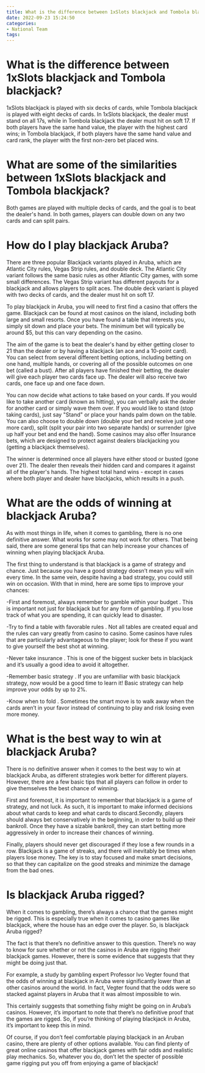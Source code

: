 ```yaml
---
title: What is the difference between 1xSlots blackjack and Tombola blackjack
date: 2022-09-23 15:24:50
categories:
- National Team
tags:
---
```



#  What is the difference between 1xSlots blackjack and Tombola blackjack?

1xSlots blackjack is played with six decks of cards, while Tombola blackjack is played with eight decks of cards. In 1xSlots blackjack, the dealer must stand on all 17s, while in Tombola blackjack the dealer must hit on soft 17. If both players have the same hand value, the player with the highest card wins; in Tombola blackjack, if both players have the same hand value and card rank, the player with the first non-zero bet placed wins.

# What are some of the similarities between 1xSlots blackjack and Tombola blackjack?

Both games are played with multiple decks of cards, and the goal is to beat the dealer's hand. In both games, players can double down on any two cards and can split pairs.

#  How do I play blackjack Aruba?

There are three popular Blackjack variants played in Aruba, which are Atlantic City rules, Vegas Strip rules, and double deck. The Atlantic City variant follows the same basic rules as other Atlantic City games, with some small differences. The Vegas Strip variant has different payouts for a blackjack and allows players to split aces. The double deck variant is played with two decks of cards, and the dealer must hit on soft 17.

To play blackjack in Aruba, you will need to first find a casino that offers the game. Blackjack can be found at most casinos on the island, including both large and small resorts. Once you have found a table that interests you, simply sit down and place your bets. The minimum bet will typically be around $5, but this can vary depending on the casino.

The aim of the game is to beat the dealer's hand by either getting closer to 21 than the dealer or by having a blackjack (an ace and a 10-point card). You can select from several different betting options, including betting on one hand, multiple hands, or covering all of the possible outcomes on one bet (called a bust). After all players have finished their betting, the dealer will give each player two cards face up. The dealer will also receive two cards, one face up and one face down.

You can now decide what actions to take based on your cards. If you would like to take another card (known as hitting), you can verbally ask the dealer for another card or simply wave them over. If you would like to stand (stop taking cards), just say "Stand" or place your hands palm down on the table. You can also choose to double down (double your bet and receive just one more card), split (split your pair into two separate hands) or surrender (give up half your bet and end the hand). Some casinos may also offer Insurance bets, which are designed to protect against dealers blackjacking you (getting a blackjack themselves).

The winner is determined once all players have either stood or busted (gone over 21). The dealer then reveals their hidden card and compares it against all of the player's hands. The highest total hand wins - except in cases where both player and dealer have blackjacks, which results in a push.

#  What are the odds of winning at blackjack Aruba?

As with most things in life, when it comes to gambling, there is no one definitive answer. What works for some may not work for others. That being said, there are some general tips that can help increase your chances of winning when playing blackjack Aruba.

The first thing to understand is that blackjack is a game of strategy and chance. Just because you have a good strategy doesn’t mean you will win every time. In the same vein, despite having a bad strategy, you could still win on occasion. With that in mind, here are some tips to improve your chances:

-First and foremost, always remember to gamble within your budget . This is important not just for blackjack but for any form of gambling. If you lose track of what you are spending, it can quickly lead to disaster.

-Try to find a table with favorable rules . Not all tables are created equal and the rules can vary greatly from casino to casino. Some casinos have rules that are particularly advantageous to the player; look for these if you want to give yourself the best shot at winning.

-Never take insurance . This is one of the biggest sucker bets in blackjack and it’s usually a good idea to avoid it altogether.

-Remember basic strategy . If you are unfamiliar with basic blackjack strategy, now would be a good time to learn it! Basic strategy can help improve your odds by up to 2%.

-Know when to fold . Sometimes the smart move is to walk away when the cards aren’t in your favor instead of continuing to play and risk losing even more money.

#  What is the best way to win at blackjack Aruba?

There is no definitive answer when it comes to the best way to win at blackjack Aruba, as different strategies work better for different players. However, there are a few basic tips that all players can follow in order to give themselves the best chance of winning.

First and foremost, it is important to remember that blackjack is a game of strategy, and not luck. As such, it is important to make informed decisions about what cards to keep and what cards to discard.Secondly, players should always bet conservatively in the beginning, in order to build up their bankroll. Once they have a sizable bankroll, they can start betting more aggressively in order to increase their chances of winning.

Finally, players should never get discouraged if they lose a few rounds in a row. Blackjack is a game of streaks, and there will inevitably be times when players lose money. The key is to stay focused and make smart decisions, so that they can capitalize on the good streaks and minimize the damage from the bad ones.

#  Is blackjack Aruba rigged?

When it comes to gambling, there’s always a chance that the games might be rigged. This is especially true when it comes to casino games like blackjack, where the house has an edge over the player. So, is blackjack Aruba rigged?

The fact is that there’s no definitive answer to this question. There’s no way to know for sure whether or not the casinos in Aruba are rigging their blackjack games. However, there is some evidence that suggests that they might be doing just that.

For example, a study by gambling expert Professor Ivo Vegter found that the odds of winning at blackjack in Aruba were significantly lower than at other casinos around the world. In fact, Vegter found that the odds were so stacked against players in Aruba that it was almost impossible to win.

This certainly suggests that something fishy might be going on in Aruba’s casinos. However, it’s important to note that there’s no definitive proof that the games are rigged. So, if you’re thinking of playing blackjack in Aruba, it’s important to keep this in mind.

Of course, if you don’t feel comfortable playing blackjack in an Aruban casino, there are plenty of other options available. You can find plenty of great online casinos that offer blackjack games with fair odds and realistic play mechanics. So, whatever you do, don’t let the specter of possible game rigging put you off from enjoying a game of blackjack!